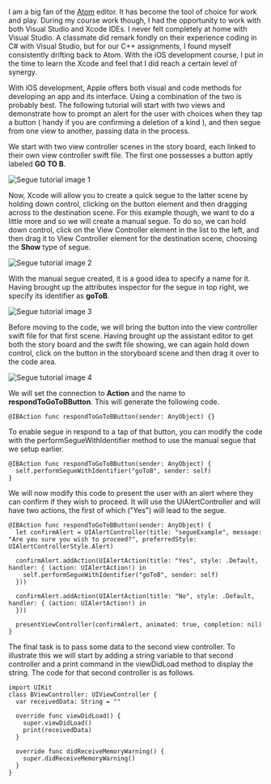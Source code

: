 I am a big fan of the [Atom](https://atom.io) editor. It has become the tool of choice for work and play. During my course work though, I had the opportunity to work with both Visual Studio and Xcode IDEs. I never felt completely at home with Visual Studio. A classmate did remark fondly on their experience coding in C# with Visual Studio, but for our C++ assignments, I found myself consistently drifting back to Atom. With the iOS development course, I put in the time to learn the Xcode and feel that I did reach a certain level of synergy.

With iOS development, Apple offers both visual and code methods for developing an app and its interface. Using a combination of the two is probably best. The following tutorial will start with two views and demonstrate how to prompt an alert for the user with choices when they tap a button ( handy if you are confirming a deletion of a kind ), and then segue from one view to another, passing data in the process.

We start with two view controller scenes in the story board, each linked to their own view controller swift file. The first one possesses a button aptly labeled **GO TO B**.

![Segue tutorial image 1](/assets/image/segue_tutorial/segue001.png)

Now, Xcode will allow you to create a quick segue to the latter scene by holding down control, clicking on the button element and then dragging across to the destination scene. For this example though, we want to do a little more and so we will create a manual segue. To do so, we can hold down control, click on the View Controller element in the list to the left, and then drag it to View Controller element for the destination scene, choosing the **Show** type of segue.

![Segue tutorial image 2](/assets/image/segue_tutorial/segue002.png)

With the manual segue created, it is a good idea to specify a name for it. Having brought up the attributes inspector for the segue in top right, we specify its identifier as **goToB**.

![Segue tutorial image 3](/assets/image/segue_tutorial/segue003.png)

Before moving to the code, we will bring the button into the view controller swift file for that first scene. Having brought up the assistant editor to get both the story board and the swift file showing, we can again hold down control, click on the button in the storyboard scene and then drag it over to the code area.

![Segue tutorial image 4](/assets/image/segue_tutorial/segue004.png)

We will set the connection to **Action** and the name to **respondToGoToBButton**. This will generate the following code.

    @IBAction func respondToGoToBButton(sender: AnyObject) {}

To enable segue in respond to a tap of that button, you can modify the code with the performSegueWithIdentifier method to use the manual segue that we setup earlier.

    @IBAction func respondToGoToBButton(sender: AnyObject) {
      self.performSegueWithIdentifier("goToB", sender: self)
    }


We will now modify this code to present the user with an alert where they can confirm if they wish to proceed. It will use the UIAlertController and will have two actions, the first of which ("Yes") will lead to the segue.


    @IBAction func respondToGoToBButton(sender: AnyObject) {
      let confirmAlert = UIAlertController(title: "segueExample", message: "Are you sure you wish to proceed?", preferredStyle: UIAlertControllerStyle.Alert)

      confirmAlert.addAction(UIAlertAction(title: "Yes", style: .Default, handler: { (action: UIAlertAction!) in
        self.performSegueWithIdentifier("goToB", sender: self)
      }))

      confirmAlert.addAction(UIAlertAction(title: "No", style: .Default, handler: { (action: UIAlertAction!) in
      }))

      presentViewController(confirmAlert, animated: true, completion: nil)
    }

The final task is to pass some data to the second view controller. To illustrate this we will start by adding a string variable to that second controller and a print command in the viewDidLoad method to display the string. The code for that second controller is as follows.

    import UIKit
    class BViewController: UIViewController {
      var receivedData: String = ""

      override func viewDidLoad() {
        super.viewDidLoad()
        print(receivedData)
      }

      override func didReceiveMemoryWarning() {
        super.didReceiveMemoryWarning()
      }
    }
